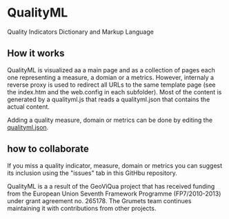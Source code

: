 # QualityML
Quality Indicators Dictionary and Markup Language

## How it works
QualityML is visualized aa a main page and as a collection of pages each one representing a measure, a domian or a metrics. However, internaly a reverse proxy is used to redirect all URLs to the same template page (see the index.htm and the web.config in each subfolder). Most of the content is generated by a qualityml.js that reads a qualityml.json that contains the actual content.

Adding a quality measure, domain or metrics can be done by editing the [qualityml.json](qualityml.json).

## how to collaborate
If you miss a quality indicator, measure, domain or metrics you can suggest its inclusion using the "issues" tab in this GitHbu repository.

QualityML is a a result of the GeoViQua project that has received funding from the European Union Seventh Framework Programme (FP7/2010-2013) under grant agreement no. 265178. The Grumets team continues maintaining it with contributions from other projects.
